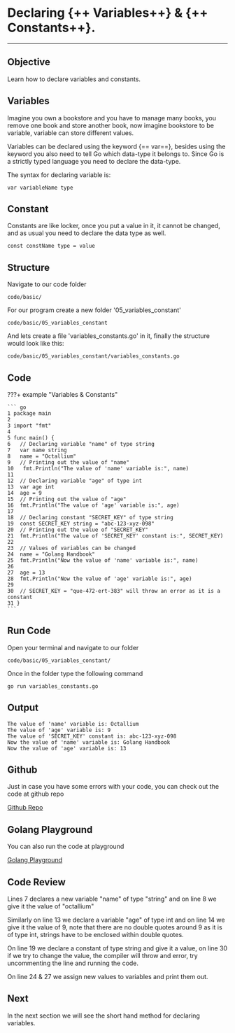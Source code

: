 # Declaring {++ Variables++} & {++ Constants++}.

<hr>

## Objective

Learn how to declare variables and constants.

## Variables

Imagine you own a bookstore and you have to manage many books, you remove one book and store another book, now imagine bookstore to be variable, variable can store different values.

Variables can be declared using the keyword {== var==}, besides using the keyword you also need to tell Go which data-type it belongs to. Since Go is a strictly typed language you need to declare the data-type.

The syntax for declaring variable is:

    var variableName type

## Constant

Constants are like locker, once you put a value in it, it cannot be changed, and as usual you need to declare the data type as well.

    const constName type = value

## Structure

Navigate to our code folder

    code/basic/

For our program create a new folder '05_variables_constant'

    code/basic/05_variables_constant

And lets create a file 'variables_constants.go' in it, finally the structure would look like this:

    code/basic/05_variables_constant/variables_constants.go

## Code

???+ example "Variables & Constants"

    ``` go
    1 package main
    2
    3 import "fmt"
    4
    5 func main() {
    6   // Declaring variable "name" of type string
    7   var name string
    8   name = "Octallium"
    9   // Printing out the value of "name"
    10   fmt.Println("The value of 'name' variable is:", name)
    11
    12  // Declaring variable "age" of type int
    13  var age int
    14  age = 9
    15  // Printing out the value of "age"
    16  fmt.Println("The value of 'age' variable is:", age)
    17  
    18  // Declaring constant "SECRET_KEY" of type string
    19  const SECRET_KEY string = "abc-123-xyz-098"
    20  // Printing out the value of "SECRET_KEY"
    21  fmt.Println("The value of 'SECRET_KEY' constant is:", SECRET_KEY)
    22
    23  // Values of variables can be changed
    24  name = "Golang Handbook"
    25  fmt.Println("Now the value of 'name' variable is:", name)
    26
    27  age = 13
    28  fmt.Println("Now the value of 'age' variable is:", age)
    29
    30  // SECRET_KEY = "que-472-ert-383" will throw an error as it is a constant
    31 }
    ```

## Run Code

Open your terminal and navigate to our folder

	code/basic/05_variables_constant/

Once in the folder type the following command

	go run variables_constants.go

## Output

    The value of 'name' variable is: Octallium
    The value of 'age' variable is: 9
    The value of 'SECRET_KEY' constant is: abc-123-xyz-098
    Now the value of 'name' variable is: Golang Handbook
    Now the value of 'age' variable is: 13

## Github

Just in case you have some errors with your code, you can check out the code at github repo

[Github Repo](https://github.com/octallium/golang-handbook/tree/master/code)

## Golang Playground

You can also run the code at playground

[Golang Playground](https://play.golang.org/p/WqUCP2CxLwJ)

## Code Review

Lines 7 declares a new variable "name" of type "string" and on line 8 we give it the value of "octallium"

Similarly on line 13 we declare a variable "age" of type int and on line 14 we give it the value of 9, note that there are no double quotes around 9 as it is of type int, strings have to be enclosed within double quotes.

On line 19 we declare a constant of type string and give it a value, on line 30 if we try to change the value, the compiler will throw and error, try uncommenting the line and running the code.

On line 24 & 27 we assign new values to variables and print them out.

## Next

In the next section we will see the short hand method for declaring variables.